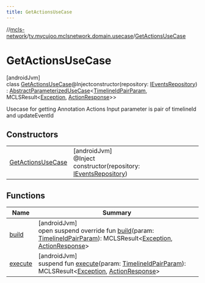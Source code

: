 ```yaml
---
title: GetActionsUseCase
---
```

//[mcls-network](../../../index.html)/[tv.mycujoo.mclsnetwork.domain.usecase](../index.html)/[GetActionsUseCase](index.html)



# GetActionsUseCase



[androidJvm]\
class [GetActionsUseCase](index.html)@Injectconstructor(repository: [IEventsRepository](../../tv.mycujoo.mclsnetwork.domain.repository/-i-events-repository/index.html)) : [AbstractParameterizedUseCase](../-abstract-parameterized-use-case/index.html)&lt;[TimelineIdPairParam](../../tv.mycujoo.mclsnetwork.domain.params/-timeline-id-pair-param/index.html), MCLSResult&lt;[Exception](https://kotlinlang.org/api/latest/jvm/stdlib/kotlin/-exception/index.html), [ActionResponse](../../tv.mycujoo.mclsnetwork.data.entity/-action-response/index.html)&gt;&gt; 

Usecase for getting Annotation Actions Input parameter is pair of timelineId and updateEventId



## Constructors


| | |
|---|---|
| [GetActionsUseCase](-get-actions-use-case.html) | [androidJvm]<br>@Inject<br>constructor(repository: [IEventsRepository](../../tv.mycujoo.mclsnetwork.domain.repository/-i-events-repository/index.html)) |


## Functions


| Name | Summary |
|---|---|
| [build](build.html) | [androidJvm]<br>open suspend override fun [build](build.html)(param: [TimelineIdPairParam](../../tv.mycujoo.mclsnetwork.domain.params/-timeline-id-pair-param/index.html)): MCLSResult&lt;[Exception](https://kotlinlang.org/api/latest/jvm/stdlib/kotlin/-exception/index.html), [ActionResponse](../../tv.mycujoo.mclsnetwork.data.entity/-action-response/index.html)&gt; |
| [execute](index.html#-1561274254%2FFunctions%2F-506170386) | [androidJvm]<br>suspend fun [execute](index.html#-1561274254%2FFunctions%2F-506170386)(param: [TimelineIdPairParam](../../tv.mycujoo.mclsnetwork.domain.params/-timeline-id-pair-param/index.html)): MCLSResult&lt;[Exception](https://kotlinlang.org/api/latest/jvm/stdlib/kotlin/-exception/index.html), [ActionResponse](../../tv.mycujoo.mclsnetwork.data.entity/-action-response/index.html)&gt; |

